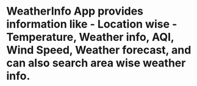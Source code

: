 # WeatherInfo App provides information like - Location wise -Temperature, Weather info, AQI, Wind Speed, Weather forecast, and can also search area wise weather info.
